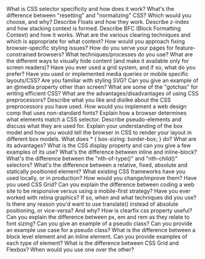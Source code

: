 What is CSS selector specificity and how does it work?
What's the difference between "resetting" and "normalizing" CSS? Which would you choose, and why?
Describe Floats and how they work.
Describe z-index and how stacking context is formed.
Describe BFC (Block Formatting Context) and how it works.
What are the various clearing techniques and which is appropriate for what context?
How would you approach fixing browser-specific styling issues?
How do you serve your pages for feature-constrained browsers?
What techniques/processes do you use?
What are the different ways to visually hide content (and make it available only for screen readers)?
Have you ever used a grid system, and if so, what do you prefer?
Have you used or implemented media queries or mobile specific layouts/CSS?
Are you familiar with styling SVG?
Can you give an example of an @media property other than screen?
What are some of the "gotchas" for writing efficient CSS?
What are the advantages/disadvantages of using CSS preprocessors?
Describe what you like and dislike about the CSS preprocessors you have used.
How would you implement a web design comp that uses non-standard fonts?
Explain how a browser determines what elements match a CSS selector.
Describe pseudo-elements and discuss what they are used for.
Explain your understanding of the box model and how you would tell the browser in CSS to render your layout in different box models.
What does * { box-sizing: border-box; } do? What are its advantages?
What is the CSS display property and can you give a few examples of its use?
What's the difference between inline and inline-block?
What's the difference between the "nth-of-type()" and "nth-child()" selectors?
What's the difference between a relative, fixed, absolute and statically positioned element?
What existing CSS frameworks have you used locally, or in production? How would you change/improve them?
Have you used CSS Grid?
Can you explain the difference between coding a web site to be responsive versus using a mobile-first strategy?
Have you ever worked with retina graphics? If so, when and what techniques did you use?
Is there any reason you'd want to use translate() instead of absolute positioning, or vice-versa? And why?
How is clearfix css property useful?
Can you explain the difference between px, em and rem as they relate to font sizing?
Can you give an example of a pseudo class? Can you provide an example use case for a pseudo class?
What is the difference between a block level element and an inline element. Can you provide examples of each type of element?
What is the difference between CSS Grid and Flexbox? When would you use one over the other?
